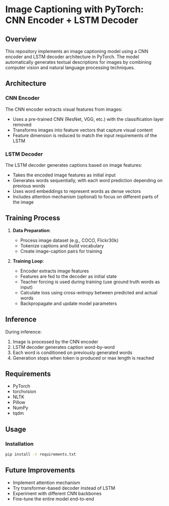 # Image Captioning with PyTorch: CNN Encoder + LSTM Decoder

## Overview
This repository implements an image captioning model using a CNN encoder and LSTM decoder architecture in PyTorch. The model automatically generates textual descriptions for images by combining computer vision and natural language processing techniques.

## Architecture

### CNN Encoder
The CNN encoder extracts visual features from images:
- Uses a pre-trained CNN (ResNet, VGG, etc.) with the classification layer removed
- Transforms images into feature vectors that capture visual content
- Feature dimension is reduced to match the input requirements of the LSTM

### LSTM Decoder
The LSTM decoder generates captions based on image features:
- Takes the encoded image features as initial input
- Generates words sequentially, with each word prediction depending on previous words
- Uses word embeddings to represent words as dense vectors
- Includes attention mechanism (optional) to focus on different parts of the image

## Training Process

1. **Data Preparation**:
   - Process image dataset (e.g., COCO, Flickr30k)
   - Tokenize captions and build vocabulary
   - Create image-caption pairs for training

2. **Training Loop**:
   - Encoder extracts image features
   - Features are fed to the decoder as initial state
   - Teacher forcing is used during training (use ground truth words as input)
   - Calculate loss using cross-entropy between predicted and actual words
   - Backpropagate and update model parameters

## Inference
During inference:
1. Image is processed by the CNN encoder
2. LSTM decoder generates caption word-by-word
3. Each word is conditioned on previously generated words
4. Generation stops when <END> token is produced or max length is reached

## Requirements
- PyTorch
- torchvision
- NLTK
- Pillow
- NumPy
- tqdm

## Usage

### Installation
```bash
pip install -r requirements.txt
```

## Future Improvements
- Implement attention mechanism
- Try transformer-based decoder instead of LSTM
- Experiment with different CNN backbones
- Fine-tune the entire model end-to-end
